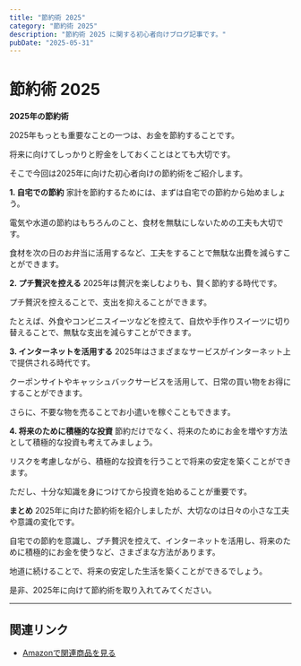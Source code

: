 ```yaml
---
title: "節約術 2025"
category: "節約術 2025"
description: "節約術 2025 に関する初心者向けブログ記事です。"
pubDate: "2025-05-31"
---
```


# 節約術 2025

**2025年の節約術**

2025年もっとも重要なことの一つは、お金を節約することです。

将来に向けてしっかりと貯金をしておくことはとても大切です。

そこで今回は2025年に向けた初心者向けの節約術をご紹介します。



**1. 自宅での節約**
家計を節約するためには、まずは自宅での節約から始めましょう。

電気や水道の節約はもちろんのこと、食材を無駄にしないための工夫も大切です。

食材を次の日のお弁当に活用するなど、工夫をすることで無駄な出費を減らすことができます。



**2. プチ贅沢を控える**
2025年は贅沢を楽しむよりも、賢く節約する時代です。

プチ贅沢を控えることで、支出を抑えることができます。

たとえば、外食やコンビニスイーツなどを控えて、自炊や手作りスイーツに切り替えることで、無駄な支出を減らすことができます。



**3. インターネットを活用する**
2025年はさまざまなサービスがインターネット上で提供される時代です。

クーポンサイトやキャッシュバックサービスを活用して、日常の買い物をお得にすることができます。

さらに、不要な物を売ることでお小遣いを稼ぐこともできます。



**4. 将来のために積極的な投資**
節約だけでなく、将来のためにお金を増やす方法として積極的な投資も考えてみましょう。

リスクを考慮しながら、積極的な投資を行うことで将来の安定を築くことができます。

ただし、十分な知識を身につけてから投資を始めることが重要です。



**まとめ**
2025年に向けた節約術を紹介しましたが、大切なのは日々の小さな工夫や意識の変化です。

自宅での節約を意識し、プチ贅沢を控えて、インターネットを活用し、将来のために積極的にお金を使うなど、さまざまな方法があります。

地道に続けることで、将来の安定した生活を築くことができるでしょう。

是非、2025年に向けて節約術を取り入れてみてください。



---

## 関連リンク

- [Amazonで関連商品を見る](https://www.amazon.co.jp/s?k=%E7%AF%80%E7%B4%84%E8%A1%93+2025&tag=autowritehubai-22)
